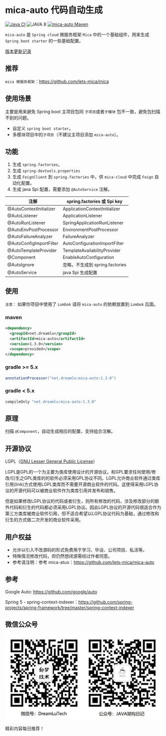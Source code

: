 # mica-auto 代码自动生成
[![Java CI](https://github.com/lets-mica/mica-auto/workflows/Java%20CI/badge.svg)](https://github.com/lets-mica/mica-auto/actions)
![JAVA 8](https://img.shields.io/badge/JDK-1.8+-brightgreen.svg)
[![mica-auto Maven](https://img.shields.io/maven-central/v/net.dreamlu/mica-auto.svg?style=flat-square)](https://mvnrepository.com/artifact/net.dreamlu/mica-auto)

`mica-auto` 是 `Spring cloud` 微服务框架 `Mica` 中的一个基础组件，用来生成 `Spring boot starter` 的一些基础配置。 

[版本更新记录](CHANGELOG.md)

## 推荐
`mica 微服务框架`：https://github.com/lets-mica/mica

## 使用场景
主要是用来避免 Spring boot 主项目包同 `子项目`或者`子模块` 包不一致，避免包扫描不到的问题。 

- 自定义 `spring boot starter`。
- 多模块项目中的`子项目`（不建议主项目添加 `mica-auto`）。

## 功能
1. 生成 `spring.factories`。
2. 生成 `spring-devtools.properties`
3. 生成 `FeignClient` 到 `spring.factories` 中，供 `mica-cloud` 中完成 `Feign` 自动化配置。
4. 生成 java Spi 配置，需要添加 `@AutoService` 注解。


| 注解                    | spring.factories 或 Spi key    |
| ----------------------- | ----------------------------- |
| @AutoContextInitializer | ApplicationContextInitializer |
| @AutoListener           | ApplicationListener           |
| @AutoRunListener        | SpringApplicationRunListener  |
| @AutoEnvPostProcessor   | EnvironmentPostProcessor      |
| @AutoFailureAnalyzer    | FailureAnalyzer               |
| @AutoConfigImportFilter | AutoConfigurationImportFilter |
| @AutoTemplateProvider   | TemplateAvailabilityProvider  |
| @Component              | EnableAutoConfiguration       |
| @AutoIgnore             | 忽略，不生成到 spring.factories  |
| @AutoService            | java Spi 生成配置               |


## 使用
`注意：` 如果你项目中使用了 `Lombok` 请将 `mica-auto` 的依赖放置到 `Lombok` 后面。

### maven
```xml
<dependency>
  <groupId>net.dreamlu</groupId>
  <artifactId>mica-auto</artifactId>
  <version>1.3.0</version>
  <scope>provided</scope>
</dependency>
```

### gradle >= 5.x
```groovy
annotationProcessor("net.dreamlu:mica-auto:1.3.0")
```

### gradle < 5.x
```groovy
compileOnly "net.dreamlu:mica-auto:1.3.0"
```

## 原理
扫描 `@Component`，自动生成相应的配置，支持组合注解。

## 开源协议
LGPL（[GNU Lesser General Public License](http://www.gnu.org/licenses/lgpl.html)）

LGPL是GPL的一个为主要为类库使用设计的开源协议。和GPL要求任何使用/修改/衍生之GPL类库的的软件必须采用GPL协议不同。LGPL允许商业软件通过类库引用(link)方式使用LGPL类库而不需要开源商业软件的代码。这使得采用LGPL协议的开源代码可以被商业软件作为类库引用并发布和销售。

但是如果修改LGPL协议的代码或者衍生，则所有修改的代码，涉及修改部分的额外代码和衍生的代码都必须采用LGPL协议。因此LGPL协议的开源代码很适合作为第三方类库被商业软件引用，但不适合希望以LGPL协议代码为基础，通过修改和衍生的方式做二次开发的商业软件采用。

## 用户权益
* 允许以引入不改源码的形式免费用于学习、毕设、公司项目、私活等。
* 特殊情况修改代码，但仍然想闭源需经过作者同意。
* 参考请注明：参考 mica-atuo：https://github.com/lets-mica/mica-auto

## 参考
Google Auto: https://github.com/google/auto

Spring 5 - spring-context-indexer：https://github.com/spring-projects/spring-framework/tree/master/spring-context-indexer

## 微信公众号

![如梦技术](docs/dreamlu-weixin.jpg)

精彩内容每日推荐！
